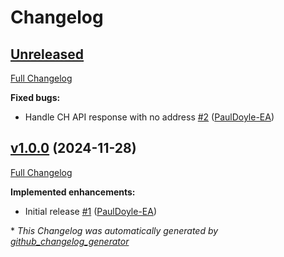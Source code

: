 # Changelog

## [Unreleased](https://github.com/defra/defra-ruby-companies-house/tree/HEAD)

[Full Changelog](https://github.com/defra/defra-ruby-companies-house/compare/v1.0.0...HEAD)

**Fixed bugs:**

- Handle CH API response with no address [\#2](https://github.com/DEFRA/defra-ruby-companies-house/pull/2) ([PaulDoyle-EA](https://github.com/PaulDoyle-EA))

## [v1.0.0](https://github.com/defra/defra-ruby-companies-house/tree/v1.0.0) (2024-11-28)

[Full Changelog](https://github.com/defra/defra-ruby-companies-house/compare/8a8dcdc882ab2e8869fd64916010f1a533281977...v1.0.0)

**Implemented enhancements:**

- Initial release [\#1](https://github.com/DEFRA/defra-ruby-companies-house/pull/1) ([PaulDoyle-EA](https://github.com/PaulDoyle-EA))



\* *This Changelog was automatically generated by [github_changelog_generator](https://github.com/github-changelog-generator/github-changelog-generator)*
